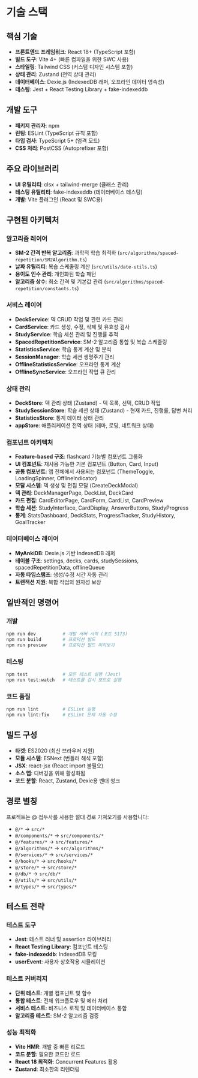 # 기술 스택

## 핵심 기술

- **프론트엔드 프레임워크**: React 18+ (TypeScript 포함)
- **빌드 도구**: Vite 4+ (빠른 컴파일을 위한 SWC 사용)
- **스타일링**: Tailwind CSS (커스텀 디자인 시스템 포함)
- **상태 관리**: Zustand (전역 상태 관리)
- **데이터베이스**: Dexie.js (IndexedDB 래퍼, 오프라인 데이터 영속성)
- **테스팅**: Jest + React Testing Library + fake-indexeddb

## 개발 도구

- **패키지 관리자**: npm
- **린팅**: ESLint (TypeScript 규칙 포함)
- **타입 검사**: TypeScript 5+ (엄격 모드)
- **CSS 처리**: PostCSS (Autoprefixer 포함)

## 주요 라이브러리

- **UI 유틸리티**: clsx + tailwind-merge (클래스 관리)
- **테스팅 유틸리티**: fake-indexeddb (데이터베이스 테스팅)
- **개발**: Vite 플러그인 (React 및 SWC용)

## 구현된 아키텍처

### 알고리즘 레이어
- **SM-2 간격 반복 알고리즘**: 과학적 학습 최적화 (`src/algorithms/spaced-repetition/SM2Algorithm.ts`)
- **날짜 유틸리티**: 복습 스케줄링 계산 (`src/utils/date-utils.ts`)
- **용이도 인수 관리**: 개인화된 학습 패턴
- **알고리즘 상수**: 최소 간격 및 기본값 관리 (`src/algorithms/spaced-repetition/constants.ts`)

### 서비스 레이어
- **DeckService**: 덱 CRUD 작업 및 관련 카드 관리
- **CardService**: 카드 생성, 수정, 삭제 및 유효성 검사
- **StudyService**: 학습 세션 관리 및 진행률 추적
- **SpacedRepetitionService**: SM-2 알고리즘 통합 및 복습 스케줄링
- **StatisticsService**: 학습 통계 계산 및 분석
- **SessionManager**: 학습 세션 생명주기 관리
- **OfflineStatisticsService**: 오프라인 통계 계산
- **OfflineSyncService**: 오프라인 작업 큐 관리

### 상태 관리
- **DeckStore**: 덱 관리 상태 (Zustand) - 덱 목록, 선택, CRUD 작업
- **StudySessionStore**: 학습 세션 상태 (Zustand) - 현재 카드, 진행률, 답변 처리
- **StatisticsStore**: 통계 데이터 상태 관리
- **appStore**: 애플리케이션 전역 상태 (테마, 로딩, 네트워크 상태)

### 컴포넌트 아키텍처
- **Feature-based 구조**: flashcard 기능별 컴포넌트 그룹화
- **UI 컴포넌트**: 재사용 가능한 기본 컴포넌트 (Button, Card, Input)
- **공통 컴포넌트**: 앱 전체에서 사용되는 컴포넌트 (ThemeToggle, LoadingSpinner, OfflineIndicator)
- **모달 시스템**: 덱 생성 및 편집 모달 (CreateDeckModal)
- **덱 관리**: DeckManagerPage, DeckList, DeckCard
- **카드 편집**: CardEditorPage, CardForm, CardList, CardPreview
- **학습 세션**: StudyInterface, CardDisplay, AnswerButtons, StudyProgress
- **통계**: StatsDashboard, DeckStats, ProgressTracker, StudyHistory, GoalTracker

### 데이터베이스 레이어
- **MyAnkiDB**: Dexie.js 기반 IndexedDB 래퍼
- **테이블 구조**: settings, decks, cards, studySessions, spacedRepetitionData, offlineQueue
- **자동 타임스탬프**: 생성/수정 시간 자동 관리
- **트랜잭션 지원**: 복합 작업의 원자성 보장

## 일반적인 명령어

### 개발
```bash
npm run dev          # 개발 서버 시작 (포트 5173)
npm run build        # 프로덕션 빌드
npm run preview      # 프로덕션 빌드 미리보기
```

### 테스팅
```bash
npm test             # 모든 테스트 실행 (Jest)
npm run test:watch   # 테스트를 감시 모드로 실행
```

### 코드 품질
```bash
npm run lint         # ESLint 실행
npm run lint:fix     # ESLint 문제 자동 수정
```

## 빌드 구성

- **타겟**: ES2020 (최신 브라우저 지원)
- **모듈 시스템**: ESNext (번들러 해석 포함)
- **JSX**: react-jsx (React import 불필요)
- **소스 맵**: 디버깅을 위해 활성화됨
- **코드 분할**: React, Zustand, Dexie용 벤더 청크

## 경로 별칭

프로젝트는 @ 접두사를 사용한 절대 경로 가져오기를 사용합니다:
- `@/*` → `src/*`
- `@/components/*` → `src/components/*`
- `@/features/*` → `src/features/*`
- `@/algorithms/*` → `src/algorithms/*`
- `@/services/*` → `src/services/*`
- `@/hooks/*` → `src/hooks/*`
- `@/store/*` → `src/store/*`
- `@/db/*` → `src/db/*`
- `@/utils/*` → `src/utils/*`
- `@/types/*` → `src/types/*`

## 테스트 전략

### 테스트 도구
- **Jest**: 테스트 러너 및 assertion 라이브러리
- **React Testing Library**: 컴포넌트 테스팅
- **fake-indexeddb**: IndexedDB 모킹
- **userEvent**: 사용자 상호작용 시뮬레이션

### 테스트 커버리지
- **단위 테스트**: 개별 컴포넌트 및 함수
- **통합 테스트**: 전체 워크플로우 및 에러 처리
- **서비스 테스트**: 비즈니스 로직 및 데이터베이스 통합
- **알고리즘 테스트**: SM-2 알고리즘 검증

### 성능 최적화
- **Vite HMR**: 개발 중 빠른 리로드
- **코드 분할**: 필요한 코드만 로드
- **React 18 최적화**: Concurrent Features 활용
- **Zustand**: 최소한의 리렌더링